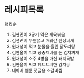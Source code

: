 # 레시피목록
랭킹순
1. 김현민이 3공기 먹은 제육볶음
2. 김현민이 무릎꿇고 배워간 된장찌개
3. 원재성이 먹고 눈물을 흘린 닭도리탕
4. 김한울이 먹고 공중제비를 돈 김치찌개
5. 원재성이 소주 4병을 마신 돼지국밥
6. 김한울이 먹고 헤트트릭한 감자탕
7. 네이버 웹툰 댓글용 소갈비찜
